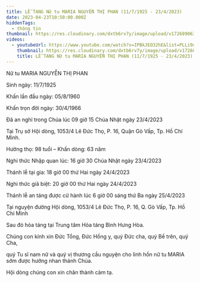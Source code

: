```yaml
---
title: LỄ TANG Nữ tu MARIA NGUYỄN THỊ PHAN (11/7/1925 - 23/4/2023)
date: 2023-04-23T10:50:00.000Z
hiddenTags:
  - thông tin
thumbnail: https://res.cloudinary.com/dxtb6rv7y/image/upload/v1726890632/le_tang_D%C3%AC_Phan_nzgask.jpg
videos:
  - youtubeUrl: https://www.youtube.com/watch?v=IPBkJEO32hE&list=PLLi9qVPjTxje2mrnVrfj-B1kU33fJ6Mm_&index=17
    thumbnail: https://res.cloudinary.com/dxtb6rv7y/image/upload/v1726890632/le_tang_D%C3%AC_Phan_nzgask.jpg
    title: LỄ TANG Nữ tu MARIA NGUYỄN THỊ PHAN (11/7/1925 - 23/4/2023)
---
```

Nữ tu MARIA NGUYỄN THỊ PHAN

Sinh ngày: 11/7/1925

Khấn lần đầu ngày: 05/8/1960

Khấn trọn đời ngày: 30/4/1966

Đã an nghỉ trong Chúa lúc 09 giờ 15 Chúa Nhật ngày 23/4/2023 

Tại Trụ sở Hội dòng, 1053/4 Lê Đức Thọ, P. 16, Quận Gò Vấp, Tp. Hồ Chí Minh.

Hưởng thọ: 98 tuổi – Khấn dòng: 63 năm

Nghi thức Nhập quan lúc: 16 giờ 30 Chúa Nhật ngày 23/4/2023

Thánh lễ tại gia: 18 giờ 00 thứ Hai ngày 24/4/2023

Nghi thức giã biệt: 20 giờ 00 thứ Hai ngày 24/4/2023

Thánh lễ an táng được cử hành lúc 6 giờ 00 sáng thứ Ba ngày 25/4/2023

Tại nguyện đường Hội dòng, 1053/4 Lê Đức Thọ, P. 16, Q. Gò Vấp, Tp. Hồ Chí Minh

Sau đó hỏa táng tại Trung tâm Hỏa táng Bình Hưng Hòa.

Chúng con kính xin Đức Tổng, Đức Hồng y, quý Đức cha, quý Bề trên, quý Cha, 

quý Tu sĩ nam nữ và quý vị thương cầu nguyện cho linh hồn nữ tu MARIA sớm được hưởng nhan thánh Chúa.

Hội dòng chúng con xin chân thành cảm tạ.
